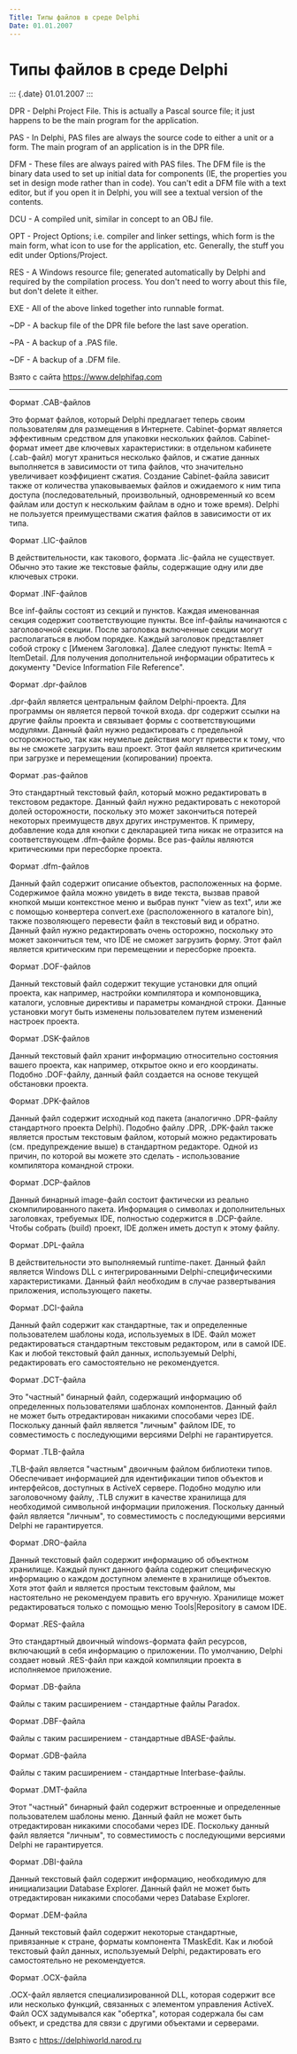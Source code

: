 ```yaml
---
Title: Типы файлов в среде Delphi
Date: 01.01.2007
---
```



Типы файлов в среде Delphi
==========================

::: {.date}
01.01.2007
:::

DPR - Delphi Project File. This is actually a Pascal source file; it
just happens to be the main program for the application.

PAS - In Delphi, PAS files are always the source code to either a unit
or a form. The main program of an application is in the DPR file.

DFM - These files are always paired with PAS files. The DFM file is the
binary data used to set up initial data for components (IE, the
properties you set in design mode rather than in code). You can\'t edit
a DFM file with a text editor, but if you open it in Delphi, you will
see a textual version of the contents.

DCU - A compiled unit, similar in concept to an OBJ file.

OPT - Project Options; i.e. compiler and linker settings, which form is
the main form, what icon to use for the application, etc. Generally, the
stuff you edit under Options/Project.

RES - A Windows resource file; generated automatically by Delphi and
required by the compilation process. You don\'t need to worry about this
file, but don\'t delete it either.

EXE - All of the above linked together into runnable format.

\~DP - A backup file of the DPR file before the last save operation.

\~PA - A backup of a .PAS file.

\~DF - A backup of a .DFM file.

Взято с сайта <https://www.delphifaq.com>

------------------------------------------------------------------------

Формат .CAB-файлов

Это формат файлов, который Delphi предлагает теперь своим пользователям
для размещения в Интернете. Cabinet-формат является эффективным
средством для упаковки нескольких файлов. Cabinet-формат имеет две
ключевых характеристики: в отдельном кабинете (.cab-файл) могут
храниться несколько файлов, и сжатие данных выполняется в зависимости от
типа файлов, что значительно увеличивает коэффициент сжатия. Создание
Cabinet-файла зависит также от количества упаковываемых файлов и
ожидаемого к ним типа доступа (последовательный, произвольный,
одновременный ко всем файлам или доступ к нескольким файлам в одно и
тоже время). Delphi не пользуется преимуществами сжатия файлов в
зависимости от их типа.

Формат .LIC-файлов

В действительности, как такового, формата .lic-файла не существует.
Обычно это такие же текстовые файлы, содержащие одну или две ключевых
строки.

Формат .INF-файлов

Все inf-файлы состоят из секций и пунктов. Каждая именованная секция
содержит соответствующие пункты. Все inf-файлы начинаются с заголовочной
секции. После заголовка включенные секции могут располагаться в любом
порядке. Каждый заголовок представляет собой строку с \[Именем
Заголовка\]. Далее следуют пункты: ItemA = ItemDetail. Для получения
дополнительной информации обратитесь к документу "Device Information
File Reference".

Формат .dpr-файлов

.dpr-файл является центральным файлом Delphi-проекта. Для программы он
является первой точкой входа. dpr содержит ссылки на другие файлы
проекта и связывает формы с соответствующими модулями. Данный файл нужно
редактировать с предельной осторожностью, так как неумелые действия
могут привести к тому, что вы не сможете загрузить ваш проект. Этот файл
является критическим при загрузке и перемещении (копировании) проекта.

Формат .pas-файлов

Это стандартный текстовый файл, который можно редактировать в текстовом
редакторе. Данный файл нужно редактировать с некоторой долей
осторожности, поскольку это может закончиться потерей некоторых
преимуществ двух других инструментов. К примеру, добавление кода для
кнопки с декларацией типа никак не отразится на соответствующем
.dfm-файле формы. Все pas-файлы являются критическими при пересборке
проекта.

Формат .dfm-файлов

Данный файл содержит описание объектов, расположенных на форме.
Содержимое файла можно увидеть в виде текста, вызвав правой кнопкой мыши
контекстное меню и выбрав пункт "view as text", или же с помощью
конвертера convert.exe (расположенного в каталоге bin), также
позволяющего перевести файл в текстовый вид и обратно. Данный файл нужно
редактировать очень осторожно, поскольку это может закончиться тем, что
IDE не сможет загрузить форму. Этот файл является критическим при
перемещении и пересборке проекта.

Формат .DOF-файлов

Данный текстовый файл содержит текущие установки для опций проекта, как
например, настройки компилятора и компоновщика, каталоги, условные
директивы и параметры командной строки. Данные установки могут быть
изменены пользователем путем изменений настроек проекта.

Формат .DSK-файлов

Данный текстовый файл хранит информацию относительно состояния вашего
проекта, как например, открытое окно и его координаты. Подобно
.DOF-файлу, данный файл создается на основе текущей обстановки проекта.

Формат .DPK-файлов

Данный файл содержит исходный код пакета (аналогично .DPR-файлу
стандартного проекта Delphi). Подобно файлу .DPR, .DPK-файл также
является простым текстовым файлом, который можно редактировать (см.
предупреждение выше) в стандартном редакторе. Одной из причин, по
которой вы можете это сделать - использование компилятора командной
строки.

Формат .DCP-файлов

Данный бинарный image-файл состоит фактически из реально
скомпилированного пакета. Информация о символах и дополнительных
заголовках, требуемых IDE, полностью содержится в .DCP-файле. Чтобы
собрать (build) проект, IDE должен иметь доступ к этому файлу.

Формат .DPL-файла

В действительности это выполняемый runtime-пакет. Данный файл является
Windows DLL с интегрированными Delphi-специфическими характеристиками.
Данный файл необходим в случае развертывания приложения, использующего
пакеты.

Формат .DCI-файла

Данный файл содержит как стандартные, так и определенные пользователем
шаблоны кода, используемых в IDE. Файл может редактироваться стандартным
текстовым редактором, или в самой IDE. Как и любой текстовый файл
данных, используемый Delphi, редактировать его самостоятельно не
рекомендуется.

Формат .DCT-файла

Это "частный" бинарный файл, содержащий информацию об определенных
пользователями шаблонах компонентов. Данный файл не может быть
отредактирован никакими способами через IDE. Поскольку данный файл
является "личным" файлом IDE, то совместимость с последующими версиями
Delphi не гарантируется.

Формат .TLB-файла

.TLB-файл является "частным" двоичным файлом библиотеки типов.
Обеспечивает информацией для идентификации типов объектов и интерфейсов,
доступных в ActiveX сервере. Подобно модулю или заголовочному файлу,
.TLB служит в качестве хранилища для необходимой символьной информации
приложения. Поскольку данный файл является "личным", то совместимость
с последующими версиями Delphi не гарантируется.

Формат .DRO-файла

Данный текстовый файл содержит информацию об объектном хранилище. Каждый
пункт данного файла содержит специфическую информацию о каждом доступном
элементе в хранилище объектов. Хотя этот файл и является простым
текстовым файлом, мы настоятельно не рекомендуем править его вручную.
Хранилище может редактироваться только с помощью меню Tools\|Repository
в самом IDE.

Формат .RES-файла

Это стандартный двоичный windows-формата файл ресурсов, включающий в
себя информацию о приложении. По умолчанию, Delphi создает новый
.RES-файл при каждой компиляции проекта в исполняемое приложение.

Формат .DB-файла

Файлы с таким расширением - стандартные файлы Paradox.

Формат .DBF-файла

Файлы с таким расширением - стандартные dBASE-файлы.

Формат .GDB-файла

Файлы с таким расширением - стандартные Interbase-файлы.

Формат .DMT-файла

Этот "частный" бинарный файл содержит встроенные и определенные
пользователем шаблоны меню. Данный файл не может быть отредактирован
никакими способами через IDE. Поскольку данный файл является "личным",
то совместимость с последующими версиями Delphi не гарантируется.

Формат .DBI-файла

Данный текстовый файл содержит информацию, необходимую для инициализации
Database Explorer. Данный файл не может быть отредактирован никакими
способами через Database Explorer.

Формат .DEM-файла

Данный текстовый файл содержит некоторые стандартные, привязанные к
стране, форматы компонента TMaskEdit. Как и любой текстовый файл данных,
используемый Delphi, редактировать его самостоятельно не рекомендуется.

Формат .OCX-файла

.OCX-файл является специализированной DLL, которая содержит все или
несколько функций, связанных с элементом управления ActiveX. Файл OCX
задумывался как "обертка", которая содержала бы сам объект, и средства
для связи с другими объектами и серверами.

Взято с <https://delphiworld.narod.ru>
